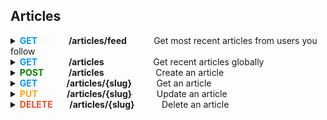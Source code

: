 ## Articles

<details>

<summary><b><span style="color:#0096FF">GET</span>&nbsp; &nbsp; &nbsp; &nbsp; &nbsp; &nbsp; &nbsp; &nbsp;/articles/feed</b>&nbsp; &nbsp; &nbsp; &nbsp; &nbsp; &nbsp;Get most recent articles from users you follow </summary>
&nbsp;

**Parameters:**
<table>
    <thead>
        <tr>
            <th><h5>Name</h5></th>
            <th><h5>Description</h5></th>
        </tr>
    </thead>
    <tbody>
        <tr>
            <td rowspan="2">
                <p>
                    <h5>offset
                    <br>
                    integer
                    <br>
                    (query)
                    </h5>
                </p>
            </td>
            <td>
                <p>
                    <h5>The number of items to skip before starting to collect the result set.
                    </h5>
                </p>
            </td>
        </tr>
        <tr>
            <td>
                <p>
                    <h5>2</h5>
                </p>
            </td>
        </tr>
        <tr>
            <td rowspan="2">
                <p>
                    <h5>limit
                    <br>
                    integer
                    <br>
                    (query)
                    </h5>
                </p>
            </td>
            <td>
                <p>
                    <h5>The numbers of items to return.
                    </h5>
                </p>
            </td>
        </tr>
        <tr>
            <td>
                <p>
                    <h5>3</h5>
                </p>
            </td>
        </tr>
</table>

**Responses:**
**<h5>Curl</h5>**
```
curl -X 'GET' \
  'http://localhost:3000/api/articles/feed?offset=2&limit=3' \
  -H 'accept: */*' \
  -H 'Authorization: Bearer eyJhbGciOiJIUzI1NiIsInR5cCI6IkpXVCJ9.eyJpZCI6ImNsc3QxZDJ3czAwMDA2M3hiZTVsZHFsOHoiLCJpYXQiOjE3MDg1MTIxMDV9.9Ar6eoPvWM1ydXFwhsrUy2lHIhoLG5AnskFzAvd9sm4'
```
**<h5>Request URL</h5>**
http://localhost:3000/api/articles/feed?offset=2&limit=3

**<h5>Server response</h5>**

<table>
  <thead>
    <tr>
      <th>Code</th>
      <th>Details</th>
    </tr>
  </thead>
  <tbody>
    <tr>
      <th rowspan=4>200</th>
      <th>Response body</th>
    </tr>
    <tr>
      <td> {
            <br>
            &nbsp; &nbsp;
            "articles": [
                <br>
                &nbsp; &nbsp; &nbsp; &nbsp; &nbsp; &nbsp; &nbsp; &nbsp; &nbsp; &nbsp; &nbsp; &nbsp;
                {
                    <br>
                    &nbsp; &nbsp; &nbsp; &nbsp; &nbsp; &nbsp; &nbsp; &nbsp; &nbsp; &nbsp; &nbsp; &nbsp; &nbsp; &nbsp;
                    "slug": "connecting-the-port-wont-do-anything-we-need-to-program-the-haptic-RSS-pixel!-120833",
                    <br>
                    &nbsp; &nbsp; &nbsp; &nbsp; &nbsp; &nbsp; &nbsp; &nbsp; &nbsp; &nbsp; &nbsp; &nbsp; &nbsp; &nbsp;
                    "title": "connecting the port wont do anything, we need to program the haptic RSS pixel!",
                    <br>
                    &nbsp; &nbsp; &nbsp; &nbsp; &nbsp; &nbsp; &nbsp; &nbsp; &nbsp; &nbsp; &nbsp; &nbsp; &nbsp; &nbsp;
                    "description": "Ea hic voluptatum omnis dolorum pariatur sed illo ea. Praesentium veniam vitae pariatur quae. Optio aspernatur aut ut recusandae.",
                    <br>
                    &nbsp; &nbsp; &nbsp; &nbsp; &nbsp; &nbsp; &nbsp; &nbsp; &nbsp; &nbsp; &nbsp; &nbsp; &nbsp; &nbsp;
                    "body": "Qui corrupti at eius cumque adipisci ut sunt voluptates ab. Ut atque harum inventore natus facere sed molestiae.\\nQuia aliquid ut.\\nAnimi sunt rem et sit ullam dolorem ab consequatur modi. Debitis facilis dolorum maiores aut et.\\nEa voluptas magnam deserunt at ut sunt voluptatem.\\nEt voluptatem voluptatem.\\nUt est fugiat magnam. Consequatur odit voluptatem qui.\\nQui quis sequi vel corrupti asperiores soluta rerum.\\nIusto at id quod reiciendis. Voluptatum tempora voluptas est odio iure odio dolorem.\\nVoluptatum est deleniti explicabo explicabo harum provident quis molestiae. Ut atque harum inventore natus facere sed molestiae.\\nQuia aliquid ut.\\nAnimi sunt rem et sit ullam dolorem ab consequatur modi. Officia vero fugiat sit praesentium fugiat id cumque.\\nEt iste amet dolores molestiae quo dignissimos recusandae.\\nAliquam explicabo facilis asperiores ea optio.\\nExplicabo ut quia harum corrupti omnis.\\nOmnis sit mollitia qui dolorem ipsam sed aut. Ipsa cumque ad repellat qui libero quia impedit fugiat.\\nExcepturi ut vitae recusandae eos quisquam et voluptatem.\\nNeque nostrum distinctio provident eius tempore odio aliquid.\\nSaepe ut suscipit architecto. Provident saepe omnis non molestiae natus et.\\nAccusamus laudantium hic unde voluptate et sunt voluptatem.\\nMollitia velit id eius mollitia occaecati repudiandae. Sunt hic autem eum sint quia vitae.",
                    <br>
                    &nbsp; &nbsp; &nbsp; &nbsp; &nbsp; &nbsp; &nbsp; &nbsp; &nbsp; &nbsp; &nbsp; &nbsp; &nbsp; &nbsp;
                    "tagList": [
                        <br>
                        &nbsp; &nbsp; &nbsp; &nbsp; &nbsp; &nbsp; &nbsp; &nbsp; &nbsp; &nbsp; &nbsp; &nbsp; &nbsp; &nbsp; &nbsp; &nbsp; &nbsp; &nbsp; &nbsp; &nbsp; &nbsp; &nbsp; &nbsp;
                        "eos",
                        <br>
                        &nbsp; &nbsp; &nbsp; &nbsp; &nbsp; &nbsp; &nbsp; &nbsp; &nbsp; &nbsp; &nbsp; &nbsp; &nbsp; &nbsp; &nbsp; &nbsp; &nbsp; &nbsp; &nbsp; &nbsp; &nbsp; &nbsp; &nbsp;
                        "nulla",
                        <br>
                        &nbsp; &nbsp; &nbsp; &nbsp; &nbsp; &nbsp; &nbsp; &nbsp; &nbsp; &nbsp; &nbsp; &nbsp; &nbsp; &nbsp; &nbsp; &nbsp; &nbsp; &nbsp; &nbsp; &nbsp; &nbsp; &nbsp; &nbsp;
                        "quaerat",
                        <br>
                        &nbsp; &nbsp; &nbsp; &nbsp; &nbsp; &nbsp; &nbsp; &nbsp; &nbsp; &nbsp; &nbsp; &nbsp; &nbsp; &nbsp; &nbsp; &nbsp; &nbsp; &nbsp; &nbsp; &nbsp; &nbsp; &nbsp; &nbsp;
                        "quos"
                        <br>
                        &nbsp; &nbsp; &nbsp; &nbsp; &nbsp; &nbsp; &nbsp; &nbsp; &nbsp; &nbsp; &nbsp; &nbsp; &nbsp; &nbsp;
                    ],
                    <br>
                    &nbsp; &nbsp; &nbsp; &nbsp; &nbsp; &nbsp; &nbsp; &nbsp; &nbsp; &nbsp; &nbsp; &nbsp; &nbsp; &nbsp;
                    "createdAt": "2022-12-09T13:45:20.603Z",
                    <br>
                    &nbsp; &nbsp; &nbsp; &nbsp; &nbsp; &nbsp; &nbsp; &nbsp; &nbsp; &nbsp; &nbsp; &nbsp; &nbsp; &nbsp;      "updatedAt": "2022-12-09T13:45:20.603Z",
                    <br>
                    &nbsp; &nbsp; &nbsp; &nbsp; &nbsp; &nbsp; &nbsp; &nbsp; &nbsp; &nbsp; &nbsp; &nbsp; &nbsp; &nbsp;
                    "favorited": false,
                    <br>
                    &nbsp; &nbsp; &nbsp; &nbsp; &nbsp; &nbsp; &nbsp; &nbsp; &nbsp; &nbsp; &nbsp; &nbsp; &nbsp; &nbsp;
                    "favoritesCount": 0,
                    <br>
                    &nbsp; &nbsp; &nbsp; &nbsp; &nbsp; &nbsp; &nbsp; &nbsp; &nbsp; &nbsp; &nbsp; &nbsp; &nbsp; &nbsp;
                    "author": {
                        <br>
                        &nbsp; &nbsp; &nbsp; &nbsp; &nbsp; &nbsp; &nbsp; &nbsp; &nbsp; &nbsp; &nbsp; &nbsp; &nbsp; &nbsp; &nbsp; &nbsp; &nbsp; &nbsp; &nbsp; &nbsp; &nbsp; &nbsp; &nbsp;
                        "username": "Einar Abdi",
                        <br>
                        &nbsp; &nbsp; &nbsp; &nbsp; &nbsp; &nbsp; &nbsp; &nbsp; &nbsp; &nbsp; &nbsp; &nbsp; &nbsp; &nbsp; &nbsp; &nbsp; &nbsp; &nbsp; &nbsp; &nbsp; &nbsp; &nbsp; &nbsp;
                        "bio": null,
                        <br>
                        &nbsp; &nbsp; &nbsp; &nbsp; &nbsp; &nbsp; &nbsp; &nbsp; &nbsp; &nbsp; &nbsp; &nbsp; &nbsp; &nbsp; &nbsp; &nbsp; &nbsp; &nbsp; &nbsp; &nbsp; &nbsp; &nbsp; &nbsp;
                        "image": "https://api.realworld.io/images/demo-avatar.png",
                        <br>
                        &nbsp; &nbsp; &nbsp; &nbsp; &nbsp; &nbsp; &nbsp; &nbsp; &nbsp; &nbsp; &nbsp; &nbsp; &nbsp; &nbsp; &nbsp; &nbsp; &nbsp; &nbsp; &nbsp; &nbsp; &nbsp; &nbsp; &nbsp;
                        "following": true
                    <br>
                    &nbsp; &nbsp; &nbsp; &nbsp; &nbsp; &nbsp; &nbsp; &nbsp; &nbsp; &nbsp; &nbsp; &nbsp; &nbsp; &nbsp;
                    }
                <br>
                &nbsp; &nbsp; &nbsp; &nbsp; &nbsp; &nbsp; &nbsp; &nbsp; &nbsp; &nbsp; &nbsp; &nbsp;
                },
                <br>
                &nbsp; &nbsp; &nbsp; &nbsp; &nbsp; &nbsp; &nbsp; &nbsp; &nbsp; &nbsp; &nbsp; &nbsp; 
                {
                    <br>
                    &nbsp; &nbsp; &nbsp; &nbsp; &nbsp; &nbsp; &nbsp; &nbsp; &nbsp; &nbsp; &nbsp; &nbsp; &nbsp; &nbsp;
                    "slug": "You-cant-hack-the-card-without-indexing-the-primary-XSS-capacitor!-120833",
                    <br>
                    &nbsp; &nbsp; &nbsp; &nbsp; &nbsp; &nbsp; &nbsp; &nbsp; &nbsp; &nbsp; &nbsp; &nbsp; &nbsp; &nbsp;
                    "title": "You cant hack the card without indexing the primary XSS capacitor!",
                    <br>
                    &nbsp; &nbsp; &nbsp; &nbsp; &nbsp; &nbsp; &nbsp; &nbsp; &nbsp; &nbsp; &nbsp; &nbsp; &nbsp; &nbsp;
                    "description": "Aut facere quaerat sapiente inventore libero impedit vero. Animi harum assumenda autem sint necessitatibus fugiat. Qui eligendi et ut distinctio.",
                    <br>
                    &nbsp; &nbsp; &nbsp; &nbsp; &nbsp; &nbsp; &nbsp; &nbsp; &nbsp; &nbsp; &nbsp; &nbsp; &nbsp; &nbsp;
                    "body": "Ut in omnis sapiente laboriosam autem laborum.\\nRepellendus et beatae qui qui numquam saepe.\\nNon vitae molestias quos illum.\\nSed fugiat qui ullam molestias ad ullam dolore.\\nAutem ex minus distinctio dicta sapiente beatae veritatis at. Eveniet sit ipsa officiis laborum.\\nIn vel est omnis sed impedit quod magni.\\nDignissimos quis illum qui atque aut ut quasi sequi. Libero sed ut architecto.\\nEx itaque et modi aut voluptatem alias quae.\\nModi dolor cupiditate sit.\\nDelectus consectetur nobis aliquid deserunt sint ut et voluptas.\\nCorrupti in labore laborum quod. Laborum est maxime enim accusantium magnam.\\nRerum dolorum minus laudantium delectus eligendi necessitatibus quia.\\nDeleniti consequatur explicabo aut nobis est vero tempore.\\nExcepturi earum quo quod voluptatem quo iure vel sapiente occaecati.\\nConsectetur consequatur corporis doloribus omnis harum voluptas esse amet. Ducimus dolores recusandae.\\nEa aut aperiam et aut eos inventore.\\nQuia cum ducimus autem iste.\\nQuos consequuntur est delectus temporibus autem. Animi enim quo deserunt.\\nAmet facilis at laboriosam.\\nRerum assumenda harum et sapiente suscipit ipsa fugiat.\\nSunt ut aut rem expedita consequatur optio.\\nRecusandae tenetur rerum quos culpa. Ipsam voluptate fugiat iusto illo dignissimos rerum sint placeat.\\nLabore sit omnis. Molestias non debitis quibusdam quis quod.\\nSaepe ab et hic unde et sed.\\nMagni voluptatem est.\\nEt similique quo porro et. Dolorum eius dignissimos et magnam voluptate aut voluptatem natus.\\nAut sint est eum molestiae consequatur officia omnis.\\nQuae et quam odit voluptatum itaque ducimus magni dolores ab.\\nDolorum sed iure voluptatem et reiciendis. Ut atque harum inventore natus facere sed molestiae.\\nQuia aliquid ut.\\nAnimi sunt rem et sit ullam dolorem ab consequatur modi.",
                    <br>
                    &nbsp; &nbsp; &nbsp; &nbsp; &nbsp; &nbsp; &nbsp; &nbsp; &nbsp; &nbsp; &nbsp; &nbsp; &nbsp; &nbsp;
                    "tagList": [
                        <br>
                        &nbsp; &nbsp; &nbsp; &nbsp; &nbsp; &nbsp; &nbsp; &nbsp; &nbsp; &nbsp; &nbsp; &nbsp; &nbsp; &nbsp; &nbsp; &nbsp; &nbsp; &nbsp; &nbsp; &nbsp; &nbsp; &nbsp; &nbsp;
                        "necessitatibus",
                        <br>
                        &nbsp; &nbsp; &nbsp; &nbsp; &nbsp; &nbsp; &nbsp; &nbsp; &nbsp; &nbsp; &nbsp; &nbsp; &nbsp; &nbsp; &nbsp; &nbsp; &nbsp; &nbsp; &nbsp; &nbsp; &nbsp; &nbsp; &nbsp;
                        "quas",
                        <br>
                        &nbsp; &nbsp; &nbsp; &nbsp; &nbsp; &nbsp; &nbsp; &nbsp; &nbsp; &nbsp; &nbsp; &nbsp; &nbsp; &nbsp; &nbsp; &nbsp; &nbsp; &nbsp; &nbsp; &nbsp; &nbsp; &nbsp; &nbsp;
                        "unde",
                        <br>
                        &nbsp; &nbsp; &nbsp; &nbsp; &nbsp; &nbsp; &nbsp; &nbsp; &nbsp; &nbsp; &nbsp; &nbsp; &nbsp; &nbsp; &nbsp; &nbsp; &nbsp; &nbsp; &nbsp; &nbsp; &nbsp; &nbsp; &nbsp;
                        "voluptatem"
                    <br>
                    &nbsp; &nbsp; &nbsp; &nbsp; &nbsp; &nbsp; &nbsp; &nbsp; &nbsp; &nbsp; &nbsp; &nbsp; &nbsp; &nbsp;
                    ],
                    <br>
                    &nbsp; &nbsp; &nbsp; &nbsp; &nbsp; &nbsp; &nbsp; &nbsp; &nbsp; &nbsp; &nbsp; &nbsp; &nbsp; &nbsp;
                    "createdAt": "2022-12-09T13:45:20.602Z",
                    <br>
                    &nbsp; &nbsp; &nbsp; &nbsp; &nbsp; &nbsp; &nbsp; &nbsp; &nbsp; &nbsp; &nbsp; &nbsp; &nbsp; &nbsp;
                    "updatedAt": "2022-12-09T13:45:20.602Z",
                    <br>
                    &nbsp; &nbsp; &nbsp; &nbsp; &nbsp; &nbsp; &nbsp; &nbsp; &nbsp; &nbsp; &nbsp; &nbsp; &nbsp; &nbsp;
                    "favorited": false,
                    <br>
                    &nbsp; &nbsp; &nbsp; &nbsp; &nbsp; &nbsp; &nbsp; &nbsp; &nbsp; &nbsp; &nbsp; &nbsp; &nbsp; &nbsp;
                    "favoritesCount": 0,
                    <br>
                    &nbsp; &nbsp; &nbsp; &nbsp; &nbsp; &nbsp; &nbsp; &nbsp; &nbsp; &nbsp; &nbsp; &nbsp; &nbsp; &nbsp;
                    "author": {
                        <br>
                        &nbsp; &nbsp; &nbsp; &nbsp; &nbsp; &nbsp; &nbsp; &nbsp; &nbsp; &nbsp; &nbsp; &nbsp; &nbsp; &nbsp; &nbsp; &nbsp; &nbsp; &nbsp; &nbsp; &nbsp; &nbsp; &nbsp; &nbsp;
                        "username": "Einar Abdi",
                        <br>
                        &nbsp; &nbsp; &nbsp; &nbsp; &nbsp; &nbsp; &nbsp; &nbsp; &nbsp; &nbsp; &nbsp; &nbsp; &nbsp; &nbsp; &nbsp; &nbsp; &nbsp; &nbsp; &nbsp; &nbsp; &nbsp; &nbsp; &nbsp;
                        "bio": null,
                        <br>
                        &nbsp; &nbsp; &nbsp; &nbsp; &nbsp; &nbsp; &nbsp; &nbsp; &nbsp; &nbsp; &nbsp; &nbsp; &nbsp; &nbsp; &nbsp; &nbsp; &nbsp; &nbsp; &nbsp; &nbsp; &nbsp; &nbsp; &nbsp;
                        "image": "https://api.realworld.io/images/demo-avatar.png",
                        <br>
                        &nbsp; &nbsp; &nbsp; &nbsp; &nbsp; &nbsp; &nbsp; &nbsp; &nbsp; &nbsp; &nbsp; &nbsp; &nbsp; &nbsp; &nbsp; &nbsp; &nbsp; &nbsp; &nbsp; &nbsp; &nbsp; &nbsp; &nbsp;
                        "following": true
                    <br>
                    &nbsp; &nbsp; &nbsp; &nbsp; &nbsp; &nbsp; &nbsp; &nbsp; &nbsp; &nbsp; &nbsp; &nbsp; &nbsp; &nbsp;
                    }
                <br>
                &nbsp; &nbsp; &nbsp; &nbsp; &nbsp; &nbsp; &nbsp; &nbsp; &nbsp; &nbsp; &nbsp; &nbsp;
                },
                <br>
                &nbsp; &nbsp; &nbsp; &nbsp; &nbsp; &nbsp; &nbsp; &nbsp; &nbsp; &nbsp; &nbsp; &nbsp;
                {
                    <br>
                    &nbsp; &nbsp; &nbsp; &nbsp; &nbsp; &nbsp; &nbsp; &nbsp; &nbsp; &nbsp; &nbsp; &nbsp; &nbsp; &nbsp;
                    "slug": "Use-the-back-end-AI-firewall-then-you-can-parse-the-optical-program!-120833",
                    <br>
                    &nbsp; &nbsp; &nbsp; &nbsp; &nbsp; &nbsp; &nbsp; &nbsp; &nbsp; &nbsp; &nbsp; &nbsp; &nbsp; &nbsp;
                    "title": "Use the back-end AI firewall, then you can parse the optical program!",
                    <br>
                    &nbsp; &nbsp; &nbsp; &nbsp; &nbsp; &nbsp; &nbsp; &nbsp; &nbsp; &nbsp; &nbsp; &nbsp; &nbsp; &nbsp;
                    "description": "Esse omnis enim odit. Veniam sed iusto. Voluptas libero accusamus. Corporis consequatur ut voluptas corporis blanditiis laudantium consequatur ea ducimus. Incidunt incidunt molestiae.",
                    <br>
                    &nbsp; &nbsp; &nbsp; &nbsp; &nbsp; &nbsp; &nbsp; &nbsp; &nbsp; &nbsp; &nbsp; &nbsp; &nbsp; &nbsp;
                    "body": "Doloribus consequatur et labore suscipit deserunt tempore ad quasi sed.\\nQuam cupiditate modi dolor et eos et culpa qui.\\nDelectus molestias ea id.\\nIllum ea unde sapiente non non non.\\nDolorem ut sed magni. Aut ipsa et qui vel similique sed hic a.\\nVoluptates dolorem culpa nihil aut ipsam voluptatem. Voluptatum tempora voluptas est odio iure odio dolorem.\\nVoluptatum est deleniti explicabo explicabo harum provident quis molestiae. Libero sed ut architecto.\\nEx itaque et modi aut voluptatem alias quae.\\nModi dolor cupiditate sit.\\nDelectus consectetur nobis aliquid deserunt sint ut et voluptas.\\nCorrupti in labore laborum quod. Cupiditate officia voluptatum.\\nTenetur facere eum distinctio animi qui laboriosam.\\nQuod sed voluptatem et cumque est eos.\\nSint id provident suscipit harum odio et. Sunt excepturi ut dolore fuga.\\nAutem eum maiores aut nihil magnam corporis consectetur sit. Voluptatem cumque molestias soluta consequatur aut voluptatibus beatae vel commodi.\\nNulla voluptatem aut. Minima qui ut nulla eius.\\nA incidunt ipsum tempore porro tempore.\\nFugit quas voluptas ducimus aut.\\nTempore nostrum velit expedita voluptate est.\\nNam iste explicabo tempore impedit voluptas. Ab quis aut earum.\\nVoluptatem sint accusantium sed cupiditate optio.\\nConsequatur in dolores aut enim.\\nNon sunt atque maxime dolores.\\nNam impedit sit. Rerum minus et quia et dolorem officiis sunt id.\\nPariatur dolorum sint blanditiis ex vero optio.\\nQuam numquam omnis porro voluptatem.",
                    <br>
                    &nbsp; &nbsp; &nbsp; &nbsp; &nbsp; &nbsp; &nbsp; &nbsp; &nbsp; &nbsp; &nbsp; &nbsp; &nbsp; &nbsp;
                    "tagList": [
                        <br>
                        &nbsp; &nbsp; &nbsp; &nbsp; &nbsp; &nbsp; &nbsp; &nbsp; &nbsp; &nbsp; &nbsp; &nbsp; &nbsp; &nbsp; &nbsp; &nbsp; &nbsp; &nbsp; &nbsp; &nbsp; &nbsp; &nbsp; &nbsp;
                        "maiores",
                        <br>
                        &nbsp; &nbsp; &nbsp; &nbsp; &nbsp; &nbsp; &nbsp; &nbsp; &nbsp; &nbsp; &nbsp; &nbsp; &nbsp; &nbsp; &nbsp; &nbsp; &nbsp; &nbsp; &nbsp; &nbsp; &nbsp; &nbsp; &nbsp;
                        "nostrum",
                        <br>
                        &nbsp; &nbsp; &nbsp; &nbsp; &nbsp; &nbsp; &nbsp; &nbsp; &nbsp; &nbsp; &nbsp; &nbsp; &nbsp; &nbsp; &nbsp; &nbsp; &nbsp; &nbsp; &nbsp; &nbsp; &nbsp; &nbsp; &nbsp;
                        "quaerat",
                        <br>
                        &nbsp; &nbsp; &nbsp; &nbsp; &nbsp; &nbsp; &nbsp; &nbsp; &nbsp; &nbsp; &nbsp; &nbsp; &nbsp; &nbsp; &nbsp; &nbsp; &nbsp; &nbsp; &nbsp; &nbsp; &nbsp; &nbsp; &nbsp;
                        "quas"
                    <br>
                    &nbsp; &nbsp; &nbsp; &nbsp; &nbsp; &nbsp; &nbsp; &nbsp; &nbsp; &nbsp; &nbsp; &nbsp; &nbsp; &nbsp;
                    ],
                    <br>
                    &nbsp; &nbsp; &nbsp; &nbsp; &nbsp; &nbsp; &nbsp; &nbsp; &nbsp; &nbsp; &nbsp; &nbsp; &nbsp; &nbsp;
                    "createdAt": "2022-12-09T13:45:20.602Z",
                    <br>
                    &nbsp; &nbsp; &nbsp; &nbsp; &nbsp; &nbsp; &nbsp; &nbsp; &nbsp; &nbsp; &nbsp; &nbsp; &nbsp; &nbsp;
                    "updatedAt": "2022-12-09T13:45:20.602Z",
                    <br>
                    &nbsp; &nbsp; &nbsp; &nbsp; &nbsp; &nbsp; &nbsp; &nbsp; &nbsp; &nbsp; &nbsp; &nbsp; &nbsp; &nbsp;
                    "favorited": false,
                    <br>
                    &nbsp; &nbsp; &nbsp; &nbsp; &nbsp; &nbsp; &nbsp; &nbsp; &nbsp; &nbsp; &nbsp; &nbsp; &nbsp; &nbsp;
                    "favoritesCount": 1,
                    <br>
                    &nbsp; &nbsp; &nbsp; &nbsp; &nbsp; &nbsp; &nbsp; &nbsp; &nbsp; &nbsp; &nbsp; &nbsp; &nbsp; &nbsp;
                    "author": {
                        <br>
                        &nbsp; &nbsp; &nbsp; &nbsp; &nbsp; &nbsp; &nbsp; &nbsp; &nbsp; &nbsp; &nbsp; &nbsp; &nbsp; &nbsp; &nbsp; &nbsp; &nbsp; &nbsp; &nbsp; &nbsp; &nbsp; &nbsp; &nbsp;
                        "username": "Einar Abdi",
                        <br>
                        &nbsp; &nbsp; &nbsp; &nbsp; &nbsp; &nbsp; &nbsp; &nbsp; &nbsp; &nbsp; &nbsp; &nbsp; &nbsp; &nbsp; &nbsp; &nbsp; &nbsp; &nbsp; &nbsp; &nbsp; &nbsp; &nbsp; &nbsp;
                        "bio": null,
                        <br>
                        &nbsp; &nbsp; &nbsp; &nbsp; &nbsp; &nbsp; &nbsp; &nbsp; &nbsp; &nbsp; &nbsp; &nbsp; &nbsp; &nbsp; &nbsp; &nbsp; &nbsp; &nbsp; &nbsp; &nbsp; &nbsp; &nbsp; &nbsp;
                        "image": "https://api.realworld.io/images/demo-avatar.png",
                        <br>
                        &nbsp; &nbsp; &nbsp; &nbsp; &nbsp; &nbsp; &nbsp; &nbsp; &nbsp; &nbsp; &nbsp; &nbsp; &nbsp; &nbsp; &nbsp; &nbsp; &nbsp; &nbsp; &nbsp; &nbsp; &nbsp; &nbsp; &nbsp;
                        "following": true
                    <br>
                    &nbsp; &nbsp; &nbsp; &nbsp; &nbsp; &nbsp; &nbsp; &nbsp; &nbsp; &nbsp; &nbsp; &nbsp; &nbsp; &nbsp;
                    }
                <br>
                &nbsp; &nbsp; &nbsp; &nbsp; &nbsp; &nbsp; &nbsp; &nbsp; &nbsp; &nbsp; &nbsp; &nbsp;
                }
            <br>
            &nbsp; &nbsp;
            ],
       <br>
       &nbsp; &nbsp;
       "articlesCount": 24
       <br>
        }
      </td>
    </tr>
    <tr>
      <th>Response headers</th>
    </tr>
    <tr>
      <td>content-type: application/json </td>
    </tr>
  </tbody>
</table>

**<h5>Responses</h5>**

| <h5> Code </h5> | <h5> Description </h5>                                                | <h5> Links </h5>    |
| :-------------- | :-------------------------------------------------------------------- | :------------------ |
| 200             | Successfully retrieved the most recent articles from users you follow | <em> No links </em> |
| 401             | Unauthorized                                                          | <em> No links </em> |
| 422             | Unexpected error                                                      | <em> No links </em> |

</details>

<details>

<summary>
<span style="color:#0096FF"><b>GET</span>&nbsp; &nbsp; &nbsp; &nbsp; &nbsp; &nbsp; &nbsp; &nbsp;/articles</b> &nbsp; &nbsp; &nbsp; &nbsp; &nbsp; &nbsp; &nbsp; &nbsp; &nbsp; &nbsp;Get recent articles globally</span></summary>
&nbsp;

**Parameters:**
<table>
    <thead>
        <tr>
            <th><h5>Name</h5></th>
            <th><h5>Description</h5></th>
        </tr>
    </thead>
    <tbody>
        <tr>
            <td rowspan="2">
                <p>
                    <h5>tag
                    <br>
                    string
                    <br>
                    (query)
                    </h5>
                </p>
            </td>
            <td>
                <p>
                    <h5>Filter by tag
                    </h5>
                </p>
            </td>
        </tr>
        <tr>
            <td>
                <p>
                    <h5>dicta</h5>
                </p>
            </td>
        </tr>
        <tr>
            <td rowspan="2">
                <p>
                    <h5>author
                    <br>
                    string
                    <br>
                    (query)
                    </h5>
                </p>
            </td>
            <td>
                <p>
                    <h5>Filter by author (username)
                    </h5>
                </p>
            </td>
        </tr>
        <tr>
            <td>
                <p>
                    <h5>Andrey Esteban</h5>
                </p>
            </td>
        </tr>
        <tr>
            <td rowspan="2">
                <p>
                    <h5>favorited
                    <br>
                    string
                    <br>
                    (query)
                    </h5>
                </p>
            </td>
            <td>
                <p>
                    <h5>Filter by favorites of a user (username)
                    </h5>
                </p>
            </td>
        </tr>
        <tr>
            <td>
                <p>
                    <h5>user518</h5>
                </p>
            </td>
        </tr>
        <tr>
            <td rowspan="2">
                <p>
                    <h5>offset
                    <br>
                    integer
                    <br>
                    (query)
                    </h5>
                </p>
            </td>
            <td>
                <p>
                    <h5>The number of items to skip before starting to collect the result set.
                    </h5>
                </p>
            </td>
        </tr>
        <tr>
            <td>
            </td>
        </tr>
        <tr>
            <td rowspan="2">
                <p>
                    <h5>limit
                    <br>
                    integer
                    <br>
                    (query)
                    </h5>
                </p>
            </td>
            <td>
                <p>
                    <h5>The numbers of items to return.
                    </h5>
                </p>
            </td>
        </tr>
        <tr>
            <td>
            </td>
        </tr>
</table>

**Responses:** 

##### **Curl** #####

```
curl -X 'GET' \
  'http://localhost:3000/api/articles?tag=dicta&author=Andrey%20Esteban&favorited=user518' \
  -H 'accept: */*' \
-H 'Authorization: Bearer eyJhbGciOiJIUzI1NiIsInR5cCI6IkpXVCJ9.eyJpZCI6ImNsc3QxZDJ3czAwMDA2M3hiZTVsZHFsOHoiLCJpYXQiOjE3MDg1MTIxMDV9.9Ar6eoPvWM1ydXFwhsrUy2lHIhoLG5AnskFzAvd9sm4'
```

##### **Request URL** #####

http://localhost:3000/api/articles?tag=dicta&author=Andrey%20Esteban&favorited=user518

##### **Server response** #####

<table>
  <thead>
    <tr>
      <th>Code</th>
      <th>Details</th>
    </tr>
  </thead>
  <tbody>
    <tr>
      <th rowspan=4>200</th>
      <th>Response body</th>
    </tr>
    <tr>
      <td> {
            <br>
            &nbsp; &nbsp;
            "articles": [
                <br>
                &nbsp; &nbsp; &nbsp; &nbsp; &nbsp; &nbsp; &nbsp; &nbsp; &nbsp; &nbsp; &nbsp; &nbsp;
                {
                    <br>
                    &nbsp; &nbsp; &nbsp; &nbsp; &nbsp; &nbsp; &nbsp; &nbsp; &nbsp; &nbsp; &nbsp; &nbsp; &nbsp; &nbsp;
                    "slug": "Quia-doloribus-occaecati-esse-exercitationem-fugiat-reiciendis-aliquid-rerum-tenetur-quasi-sit-at-unde-rerum-quasi-voluptate-quas-consequatur-magnam-blanditiis-dicta-ducimus-voluptate-est-sapiente-at-quaerat-ullam-excepturi-qui-dicta-quia-voluptatibus-sequi-error-consequatur-neque-dolores-labore-occaecati-reiciendis-excepturi-quae-labore-nemo.-Nulla-nulla-non-labore-dicta.-Excepturi-id-laborum-aut-nostrum-qui-qui-ducimus-numquam-at-quos-blanditiis-consequatur-laborum-sunt-sapiente-sapiente-ullam-quasi-fugiat-voluptatem-sunt-nihil-commodi-at-voluptatem.-Reiciendis-excepturi-quae-commodi-nemo.-Neque-sed-possimus-et-sunt-consequatur-nostrum-est-sunt-id-sunt-doloribus-enim-deserunt-omnis-nostrum-fugit-est-neque-necessitatibus-necessitatibus-rerum-ducimus-sed-ullam-magnam-fugiat-deserunt-at-ullam-enim-occaecati-exercitationem-deserunt-omnis-excepturi-neque-rerum-nulla-voluptatibus-sequi-non-vel-quas-ullam-tenetur-nulla-eos-repellat-commodi.-105570",
                    <br>
                    &nbsp; &nbsp; &nbsp; &nbsp; &nbsp; &nbsp; &nbsp; &nbsp; &nbsp; &nbsp; &nbsp; &nbsp; &nbsp; &nbsp;
                    "title": "Quia doloribus occaecati esse exercitationem, fugiat reiciendis aliquid rerum tenetur quasi sit at unde, rerum quasi voluptate quas consequatur magnam, blanditiis dicta ducimus voluptate est sapiente at quaerat ullam excepturi qui dicta, quia voluptatibus sequi, error consequatur neque dolores labore occaecati reiciendis excepturi quae labore nemo.\nNulla nulla non labore dicta.\nExcepturi id laborum aut nostrum qui qui ducimus numquam at quos blanditiis consequatur laborum sunt sapiente sapiente ullam quasi fugiat voluptatem sunt nihil commodi at voluptatem.\nReiciendis excepturi quae commodi nemo.\nNeque sed possimus et sunt consequatur nostrum est sunt id sunt doloribus enim deserunt, omnis nostrum fugit est neque necessitatibus necessitatibus rerum ducimus sed ullam magnam fugiat deserunt at, ullam enim occaecati exercitationem deserunt, omnis excepturi neque rerum nulla voluptatibus sequi non vel quas ullam, tenetur nulla eos repellat commodi.\n",
                    <br>
                    &nbsp; &nbsp; &nbsp; &nbsp; &nbsp; &nbsp; &nbsp; &nbsp; &nbsp; &nbsp; &nbsp; &nbsp; &nbsp; &nbsp;
                    "description": "Quo nihil assumenda corrupti nobis provident tenetur et. Molestiae unde explicabo nihil maxime. Quidem molestiae velit laborum amet rerum tenetur. Error non aspernatur suscipit asperiores voluptas ipsa dolor. Similique itaque omnis.",
                    <br>
                    &nbsp; &nbsp; &nbsp; &nbsp; &nbsp; &nbsp; &nbsp; &nbsp; &nbsp; &nbsp; &nbsp; &nbsp; &nbsp; &nbsp;
                    "body": "Laborum est maxime enim accusantium magnam.\\nRerum dolorum minus laudantium delectus eligendi necessitatibus quia.\\nDeleniti consequatur explicabo aut nobis est vero tempore.\\nExcepturi earum quo quod voluptatem quo iure vel sapiente occaecati.\\nConsectetur consequatur corporis doloribus omnis harum voluptas esse amet. Autem reiciendis provident iure possimus.\\nOccaecati soluta quibusdam libero tenetur minus vel sit illo.\\nCulpa optio dolorem eos similique voluptatem voluptatibus error accusantium. Dolores accusamus ducimus suscipit neque fugit quo aliquam.\\nOdit eum eum sint accusamus.\\nQuod ipsum sed placeat.\\nEt culpa voluptas et quod atque a.\\nVoluptatibus rerum nihil quia cupiditate nihil facere beatae dolor. Sed odit quidem qui sed eum id eligendi laboriosam. Laborum excepturi numquam sequi reiciendis voluptate repellat sint.\\nQui inventore ipsam voluptatem sit quos.\\nDolorem aut quod suscipit fugiat culpa.\\nOdio nostrum praesentium accusantium dolor quo. Voluptatem velit ut deserunt.\\nQuibusdam eius repellat. Nemo repudiandae molestiae.\\nNobis sed ducimus aperiam.\\nBeatae cupiditate praesentium in omnis. Ipsum eos ipsam.\\nAperiam quia quis sit fugiat saepe voluptas est.\\nDolores et veniam ut.\\nQuibusdam voluptatum quis.\\nEt omnis ut corporis. Dolores accusamus ducimus suscipit neque fugit quo aliquam.\\nOdit eum eum sint accusamus.\\nQuod ipsum sed placeat.\\nEt culpa voluptas et quod atque a.\\nVoluptatibus rerum nihil quia cupiditate nihil facere beatae dolor. Facere consequatur ullam.\\nSint illum iste ab et saepe sit ut quis voluptatibus.\\nQuo esse dolorum a quasi nihil.\\nError quo eveniet.\\nQuia aut rem quia in iste fugit ad.",
                    <br>
                    &nbsp; &nbsp; &nbsp; &nbsp; &nbsp; &nbsp; &nbsp; &nbsp; &nbsp; &nbsp; &nbsp; &nbsp; &nbsp; &nbsp;
                    "tagList": [
                        <br>
                        &nbsp; &nbsp; &nbsp; &nbsp; &nbsp; &nbsp; &nbsp; &nbsp; &nbsp; &nbsp; &nbsp; &nbsp; &nbsp; &nbsp; &nbsp; &nbsp; &nbsp; &nbsp; &nbsp; &nbsp; &nbsp; &nbsp; &nbsp;
                        "dicta",
                        <br>
                        &nbsp; &nbsp; &nbsp; &nbsp; &nbsp; &nbsp; &nbsp; &nbsp; &nbsp; &nbsp; &nbsp; &nbsp; &nbsp; &nbsp; &nbsp; &nbsp; &nbsp; &nbsp; &nbsp; &nbsp; &nbsp; &nbsp; &nbsp;
                        "quas",
                        <br>
                        &nbsp; &nbsp; &nbsp; &nbsp; &nbsp; &nbsp; &nbsp; &nbsp; &nbsp; &nbsp; &nbsp; &nbsp; &nbsp; &nbsp; &nbsp; &nbsp; &nbsp; &nbsp; &nbsp; &nbsp; &nbsp; &nbsp; &nbsp;
                        "qui",
                        <br>
                        &nbsp; &nbsp; &nbsp; &nbsp; &nbsp; &nbsp; &nbsp; &nbsp; &nbsp; &nbsp; &nbsp; &nbsp; &nbsp; &nbsp; &nbsp; &nbsp; &nbsp; &nbsp; &nbsp; &nbsp; &nbsp; &nbsp; &nbsp;
                        "unde"
                    <br>
                    &nbsp; &nbsp; &nbsp; &nbsp; &nbsp; &nbsp; &nbsp; &nbsp; &nbsp; &nbsp; &nbsp; &nbsp; &nbsp; &nbsp;
                    ],
                    <br>
                    &nbsp; &nbsp; &nbsp; &nbsp; &nbsp; &nbsp; &nbsp; &nbsp; &nbsp; &nbsp; &nbsp; &nbsp; &nbsp; &nbsp;
                    "createdAt": "2022-10-09T10:09:51.618Z",
                    <br>
                    &nbsp; &nbsp; &nbsp; &nbsp; &nbsp; &nbsp; &nbsp; &nbsp; &nbsp; &nbsp; &nbsp; &nbsp; &nbsp; &nbsp;
                    "updatedAt": "2022-10-09T10:09:51.618Z",
                    <br>
                    &nbsp; &nbsp; &nbsp; &nbsp; &nbsp; &nbsp; &nbsp; &nbsp; &nbsp; &nbsp; &nbsp; &nbsp; &nbsp; &nbsp;
                    "favorited": true,
                    <br>
                    &nbsp; &nbsp; &nbsp; &nbsp; &nbsp; &nbsp; &nbsp; &nbsp; &nbsp; &nbsp; &nbsp; &nbsp; &nbsp; &nbsp;
                    "favoritesCount": 1,
                    <br>
                    &nbsp; &nbsp; &nbsp; &nbsp; &nbsp; &nbsp; &nbsp; &nbsp; &nbsp; &nbsp; &nbsp; &nbsp; &nbsp; &nbsp;
                    "author": {
                        <br>
                        &nbsp; &nbsp; &nbsp; &nbsp; &nbsp; &nbsp; &nbsp; &nbsp; &nbsp; &nbsp; &nbsp; &nbsp; &nbsp; &nbsp; &nbsp; &nbsp; &nbsp; &nbsp; &nbsp; &nbsp; &nbsp; &nbsp; &nbsp;
                        "username": "Andrey Esteban",
                        <br>
                        &nbsp; &nbsp; &nbsp; &nbsp; &nbsp; &nbsp; &nbsp; &nbsp; &nbsp; &nbsp; &nbsp; &nbsp; &nbsp; &nbsp; &nbsp; &nbsp; &nbsp; &nbsp; &nbsp; &nbsp; &nbsp; &nbsp; &nbsp;
                        "bio": null,
                        <br>
                        &nbsp; &nbsp; &nbsp; &nbsp; &nbsp; &nbsp; &nbsp; &nbsp; &nbsp; &nbsp; &nbsp; &nbsp; &nbsp; &nbsp; &nbsp; &nbsp; &nbsp; &nbsp; &nbsp; &nbsp; &nbsp; &nbsp; &nbsp;
                        "image": "https://api.realworld.io/images/demo-avatar.png",
                        <br>
                        &nbsp; &nbsp; &nbsp; &nbsp; &nbsp; &nbsp; &nbsp; &nbsp; &nbsp; &nbsp; &nbsp; &nbsp; &nbsp; &nbsp; &nbsp; &nbsp; &nbsp; &nbsp; &nbsp; &nbsp; &nbsp; &nbsp; &nbsp;
                        "following": false
                    <br>
                    &nbsp; &nbsp; &nbsp; &nbsp; &nbsp; &nbsp; &nbsp; &nbsp; &nbsp; &nbsp; &nbsp; &nbsp; &nbsp; &nbsp;
                    }
                <br>
                &nbsp; &nbsp; &nbsp; &nbsp; &nbsp; &nbsp; &nbsp; &nbsp; &nbsp; &nbsp; &nbsp; &nbsp;
                },
                <br>
                &nbsp; &nbsp; &nbsp; &nbsp; &nbsp; &nbsp; &nbsp; &nbsp; &nbsp; &nbsp; &nbsp; &nbsp;
                {
                    <br>
                    &nbsp; &nbsp; &nbsp; &nbsp; &nbsp; &nbsp; &nbsp; &nbsp; &nbsp; &nbsp; &nbsp; &nbsp; &nbsp; &nbsp;
                    "slug": "Quae-nemo-esse-voluptatem-repellat-consequuntur-unde-asperiores-sed-tenetur-deserunt-aut-at-magnam-tenetur-voluptatibus-numquam-blanditiis-est-beatae-tenetur-aut-hic-blanditiis-voluptatibus-voluptate-repellat-numquam-maiores-deserunt-nulla-in-possimus-magnam-rerum-id-rerum-in-id-necessitatibus-commodi-numquam-nihil-deserunt-doloribus-doloribus-enim-sunt-in-ullam.-Dicta-voluptatem-fugiat-error-commodi-est-ducimus-facilis-doloribus-quae-ipsum.-Consequatur-enim-quaerat-sed-voluptatibus-non-numquam-nihil.-Laborum-vel-quia-exercitationem-rerum-repellat-aut-ducimus-beatae-facilis-dolores-aliquid-nostrum-laborum-quaerat-voluptatibus-dolores-dolores-voluptatibus-sit-quia-sequi-asperiores-quas-non-hic.-Quos-in-quos-neque-asperiores-sunt-enim-sequi-dicta-reiciendis-commodi-maiores-voluptatem-error-exercitationem-facilis-quia-beatae-ducimus-repellat-vitae-error-at-nostrum-quas-ullam-vel-vel-exercitationem-ducimus-exercitationem-vel-nulla-voluptatem-aut-voluptatem-dolores-sed.-105570",
                    <br>
                    &nbsp; &nbsp; &nbsp; &nbsp; &nbsp; &nbsp; &nbsp; &nbsp; &nbsp; &nbsp; &nbsp; &nbsp; &nbsp; &nbsp;
                    "title": "Quae nemo esse voluptatem repellat consequuntur unde asperiores sed tenetur deserunt aut at magnam tenetur voluptatibus numquam blanditiis est beatae tenetur aut hic blanditiis voluptatibus voluptate repellat numquam maiores deserunt nulla in possimus magnam rerum id rerum in id necessitatibus commodi numquam nihil deserunt doloribus doloribus enim sunt in ullam.\nDicta voluptatem fugiat error commodi est ducimus facilis doloribus quae ipsum.\nConsequatur enim quaerat sed voluptatibus non numquam, nihil.\nLaborum vel quia exercitationem rerum repellat aut ducimus beatae facilis dolores aliquid nostrum laborum quaerat voluptatibus dolores dolores voluptatibus sit quia sequi asperiores quas non, hic.\nQuos in quos neque asperiores sunt enim sequi dicta reiciendis, commodi maiores voluptatem error exercitationem facilis quia, beatae ducimus repellat vitae error at nostrum quas ullam vel vel exercitationem ducimus exercitationem vel nulla voluptatem, aut voluptatem dolores sed.\n",
                    <br>
                    &nbsp; &nbsp; &nbsp; &nbsp; &nbsp; &nbsp; &nbsp; &nbsp; &nbsp; &nbsp; &nbsp; &nbsp; &nbsp; &nbsp;
                    "description": "Labore corporis blanditiis dolorum nemo nam praesentium alias sequi inventore. Cupiditate rerum enim sint quis. Eum occaecati provident labore veniam deserunt vero sed soluta repellat. Cum sapiente pariatur et ea a recusandae et optio. Sequi doloribus reiciendis corrupti quidem accusamus est nesciunt. Excepturi accusamus consequatur est sed maiores excepturi autem.",
                    <br>
                    &nbsp; &nbsp; &nbsp; &nbsp; &nbsp; &nbsp; &nbsp; &nbsp; &nbsp; &nbsp; &nbsp; &nbsp; &nbsp; &nbsp;
                    "body": "Facere consequatur ullam.\\nSint illum iste ab et saepe sit ut quis voluptatibus.\\nQuo esse dolorum a quasi nihil.\\nError quo eveniet.\\nQuia aut rem quia in iste fugit ad. Consequatur odit voluptatem qui.\\nQui quis sequi vel corrupti asperiores soluta rerum.\\nIusto at id quod reiciendis. Nisi vitae nostrum perspiciatis impedit laborum repellat ullam et ut. Quos pariatur tenetur.\\nQuasi omnis eveniet eos maiores esse magni possimus blanditiis.\\nQui incidunt sit quos consequatur aut qui et aperiam delectus.\\nPraesentium quas culpa.\\nEaque occaecati cumque incidunt et. Dolores accusamus ducimus suscipit neque fugit quo aliquam.\\nOdit eum eum sint accusamus.\\nQuod ipsum sed placeat.\\nEt culpa voluptas et quod atque a.\\nVoluptatibus rerum nihil quia cupiditate nihil facere beatae dolor. Nesciunt numquam velit nihil qui quia eius. Eveniet sit ipsa officiis laborum.\\nIn vel est omnis sed impedit quod magni.\\nDignissimos quis illum qui atque aut ut quasi sequi. Deserunt ab porro similique est accusamus id enim aut suscipit.\\nSoluta reprehenderit error nesciunt odit veniam sed.\\nDolore optio qui aut ab.\\nAut minima provident eius repudiandae a quibusdam in nisi quam. Sunt dolor maxime nam assumenda non beatae magni molestias quia. Minima qui ut nulla eius.\\nA incidunt ipsum tempore porro tempore.\\nFugit quas voluptas ducimus aut.\\nTempore nostrum velit expedita voluptate est.\\nNam iste explicabo tempore impedit voluptas.",
                    <br>
                    &nbsp; &nbsp; &nbsp; &nbsp; &nbsp; &nbsp; &nbsp; &nbsp; &nbsp; &nbsp; &nbsp; &nbsp; &nbsp; &nbsp;
                    "tagList": [
                        <br>
                        &nbsp; &nbsp; &nbsp; &nbsp; &nbsp; &nbsp; &nbsp; &nbsp; &nbsp; &nbsp; &nbsp; &nbsp; &nbsp; &nbsp; &nbsp; &nbsp; &nbsp; &nbsp; &nbsp; &nbsp; &nbsp; &nbsp; &nbsp;
                        "asperiores",
                        <br>
                        &nbsp; &nbsp; &nbsp; &nbsp; &nbsp; &nbsp; &nbsp; &nbsp; &nbsp; &nbsp; &nbsp; &nbsp; &nbsp; &nbsp; &nbsp; &nbsp; &nbsp; &nbsp; &nbsp; &nbsp; &nbsp; &nbsp; &nbsp;
                        "consectetur",
                        <br>
                        &nbsp; &nbsp; &nbsp; &nbsp; &nbsp; &nbsp; &nbsp; &nbsp; &nbsp; &nbsp; &nbsp; &nbsp; &nbsp; &nbsp; &nbsp; &nbsp; &nbsp; &nbsp; &nbsp; &nbsp; &nbsp; &nbsp; &nbsp;
                        "dicta",
                        <br>
                        &nbsp; &nbsp; &nbsp; &nbsp; &nbsp; &nbsp; &nbsp; &nbsp; &nbsp; &nbsp; &nbsp; &nbsp; &nbsp; &nbsp; &nbsp; &nbsp; &nbsp; &nbsp; &nbsp; &nbsp; &nbsp; &nbsp; &nbsp;
                        "nihil"
                    <br>
                    &nbsp; &nbsp; &nbsp; &nbsp; &nbsp; &nbsp; &nbsp; &nbsp; &nbsp; &nbsp; &nbsp; &nbsp; &nbsp; &nbsp;
                    ],
                    <br>
                    &nbsp; &nbsp; &nbsp; &nbsp; &nbsp; &nbsp; &nbsp; &nbsp; &nbsp; &nbsp; &nbsp; &nbsp; &nbsp; &nbsp;
                    "createdAt": "2022-10-09T10:09:51.617Z",
                    <br>
                    &nbsp; &nbsp; &nbsp; &nbsp; &nbsp; &nbsp; &nbsp; &nbsp; &nbsp; &nbsp; &nbsp; &nbsp; &nbsp; &nbsp;
                    "updatedAt": "2022-10-09T10:09:51.617Z",
                    <br>
                    &nbsp; &nbsp; &nbsp; &nbsp; &nbsp; &nbsp; &nbsp; &nbsp; &nbsp; &nbsp; &nbsp; &nbsp; &nbsp; &nbsp;
                    "favorited": true,
                    <br>
                    &nbsp; &nbsp; &nbsp; &nbsp; &nbsp; &nbsp; &nbsp; &nbsp; &nbsp; &nbsp; &nbsp; &nbsp; &nbsp; &nbsp;
                    "favoritesCount": 1,
                    <br>
                    &nbsp; &nbsp; &nbsp; &nbsp; &nbsp; &nbsp; &nbsp; &nbsp; &nbsp; &nbsp; &nbsp; &nbsp; &nbsp; &nbsp;
                    "author": {
                        <br>
                        &nbsp; &nbsp; &nbsp; &nbsp; &nbsp; &nbsp; &nbsp; &nbsp; &nbsp; &nbsp; &nbsp; &nbsp; &nbsp; &nbsp; &nbsp; &nbsp; &nbsp; &nbsp; &nbsp; &nbsp; &nbsp; &nbsp; &nbsp;
                        "username": "Andrey Esteban",
                        <br>
                        &nbsp; &nbsp; &nbsp; &nbsp; &nbsp; &nbsp; &nbsp; &nbsp; &nbsp; &nbsp; &nbsp; &nbsp; &nbsp; &nbsp; &nbsp; &nbsp; &nbsp; &nbsp; &nbsp; &nbsp; &nbsp; &nbsp; &nbsp;
                        "bio": null,
                        <br>
                        &nbsp; &nbsp; &nbsp; &nbsp; &nbsp; &nbsp; &nbsp; &nbsp; &nbsp; &nbsp; &nbsp; &nbsp; &nbsp; &nbsp; &nbsp; &nbsp; &nbsp; &nbsp; &nbsp; &nbsp; &nbsp; &nbsp; &nbsp;
                        "image": "https://api.realworld.io/images/demo-avatar.png",
                        <br>
                        &nbsp; &nbsp; &nbsp; &nbsp; &nbsp; &nbsp; &nbsp; &nbsp; &nbsp; &nbsp; &nbsp; &nbsp; &nbsp; &nbsp; &nbsp; &nbsp; &nbsp; &nbsp; &nbsp; &nbsp; &nbsp; &nbsp; &nbsp;
                        "following": false
                    <br>
                    &nbsp; &nbsp; &nbsp; &nbsp; &nbsp; &nbsp; &nbsp; &nbsp; &nbsp; &nbsp; &nbsp; &nbsp; &nbsp; &nbsp;
                    }
                <br>
                &nbsp; &nbsp; &nbsp; &nbsp; &nbsp; &nbsp; &nbsp; &nbsp; &nbsp; &nbsp; &nbsp; &nbsp;
                }
            <br>
            &nbsp; &nbsp;
            ],
       <br>
       &nbsp; &nbsp;
       "articlesCount": 2
        <br>
        }
      </td>
    </tr>
    <tr>
      <th>Response headers</th>
    </tr>
    <tr>
      <td>content-type: application/json </td>
    </tr>
  </tbody>
</table>

##### **Responses** #####

| <h5> Code </h5> | <h5> Description </h5>                 | <h5> Links </h5>    |
| :-------------- | :------------------------------------- | :------------------ |
| 200             | Global articles retrieved successfully | <em> No links </em> |
| 401             | Unauthorized                           | <em> No links </em> |
| 422             | Unexpected error                       | <em> No links </em> |

</details>

<details>

<summary><b><span style="color:#008000">POST</span> &nbsp; &nbsp; &nbsp; &nbsp; &nbsp; &nbsp;/articles</b>&nbsp; &nbsp; &nbsp; &nbsp; &nbsp; &nbsp; &nbsp; &nbsp; &nbsp; &nbsp; &nbsp;Create an article</summary>
&nbsp;

**Parameters:** No parameters

**Request Body:**
```
{
  "article": {
    "title": "The best flowers by post: Delight delivered to your doorstep",
    "description": "Whether you’re wishing someone a happy birthday, good luck or sending roses just because, a stunning bouquet sometimes speaks louder than words.",
    "body": "There are plenty of avenues you can take to send your loved ones (or yourself) fresh arrangements without even leaving the house. Some companies are more conventional and hand deliver blooms in vases, some send blossoms in a letterbox-shaped package and many are tapping into the increasing popularity of subscription services — by sending you the most in-season flowers on a weekly or monthly basis throughout the year.",
    "tagList": [
      "Flowers", "Delivery"
    ]
  }
}
```

**Responses:**
**<h5>Curl</h5>**
```
curl -X 'POST' \
  'http://localhost:3000/api/articles' \
  -H 'accept: */*' \
  -H 'Authorization: Bearer eyJhbGciOiJIUzI1NiIsInR5cCI6IkpXVCJ9.eyJpZCI6ImNsc3QxZDJ3czAwMDA2M3hiZTVsZHFsOHoiLCJpYXQiOjE3MDg1MTIxMDV9.9Ar6eoPvWM1ydXFwhsrUy2lHIhoLG5AnskFzAvd9sm4' \
  -H 'Content-Type: application/json' \
  -d '{
  "article": {
    "title": "The best flowers by post: Delight delivered to your doorstep",
    "description": "Whether you’re wishing someone a happy birthday, good luck or sending roses just because, a stunning bouquet sometimes speaks louder than words.",
    "body": "There are plenty of avenues you can take to send your loved ones (or yourself) fresh arrangements without even leaving the house. Some companies are more conventional and hand deliver blooms in vases, some send blossoms in a letterbox-shaped package and many are tapping into the increasing popularity of subscription services — by sending you the most in-season flowers on a weekly or monthly basis throughout the year.",
    "tagList": [
      "Flowers", "Delivery"
    ]
  }
}'

```
**<h5>Request URL</h5>**
http://localhost:3000/api/articles

**<h5>Server response</h5>**

 <table>
    <thead>
        <tr>
            <th><h5>Code</h5></th>
            <th><h5>Details</h5></th>
        </tr>
    </thead>
    <tbody>
        <tr>
            <td rowspan=4><b><h5>201</h5</b></td>
            <td><b><h5>Response Body</h5></b></td>
        </tr>
        <tr>
            <td rowspan=1>
            {
                <br>
                &nbsp;&nbsp; &nbsp; &nbsp; "article":
                <br>
                &nbsp; &nbsp;&nbsp; &nbsp; {
                    <br>
                    &nbsp; &nbsp; &nbsp; &nbsp; &nbsp; &nbsp; &nbsp; &nbsp;
                    "slug": "the-best-flowers-by-post:-delight-delivered-to-your-doorstep-6",
                    <br>
                    &nbsp; &nbsp; &nbsp; &nbsp; &nbsp; &nbsp; &nbsp; &nbsp;
                    "title": "The best flowers by post: Delight delivered to your doorstep",
                    <br>
                    &nbsp; &nbsp; &nbsp; &nbsp; &nbsp; &nbsp; &nbsp; &nbsp;
                    "description": "Whether you’re wishing someone a happy birthday, good luck or sending roses just because, a stunning bouquet sometimes speaks louder than words.",
                    <br>
                    &nbsp; &nbsp; &nbsp; &nbsp; &nbsp; &nbsp; &nbsp; &nbsp;
                    "body": "There are plenty of avenues you can take to send your loved ones (or yourself) fresh arrangements without even leaving the house. Some companies are more conventional and hand deliver blooms in vases, some send blossoms in a letterbox-shaped package and many are tapping into the increasing popularity of subscription services — by sending you the most in-season flowers on a weekly or monthly basis throughout the year.",
                    <br>
                    &nbsp; &nbsp; &nbsp; &nbsp; &nbsp; &nbsp; &nbsp; &nbsp;
                    "tagList": [
                        <br>
                        &nbsp; &nbsp; &nbsp; &nbsp; &nbsp; &nbsp; &nbsp; &nbsp; &nbsp; &nbsp; &nbsp; &nbsp; &nbsp; &nbsp; &nbsp; &nbsp; &nbsp;
                        "Delivery",
                        <br>
                        &nbsp; &nbsp; &nbsp; &nbsp; &nbsp; &nbsp; &nbsp; &nbsp; &nbsp; &nbsp; &nbsp; &nbsp; &nbsp; &nbsp; &nbsp; &nbsp; &nbsp;
                        "Flowers"
                    <br>
                    &nbsp; &nbsp; &nbsp; &nbsp; &nbsp; &nbsp; &nbsp; &nbsp;
                    ],
                    <br>
                    &nbsp; &nbsp; &nbsp; &nbsp; &nbsp; &nbsp; &nbsp; &nbsp;
                    "createdAt": "2024-02-23T13:41:10.926Z",
                    <br>
                    &nbsp; &nbsp; &nbsp; &nbsp; &nbsp; &nbsp; &nbsp; &nbsp;
                    "updatedAt": "2024-02-23T13:41:10.926Z",
                    <br>
                    &nbsp; &nbsp; &nbsp; &nbsp; &nbsp; &nbsp; &nbsp; &nbsp;
                    "favorited": false,
                    <br>
                    &nbsp; &nbsp; &nbsp; &nbsp; &nbsp; &nbsp; &nbsp; &nbsp;
                    "favoritesCount": 0,
                    <br>
                    &nbsp; &nbsp; &nbsp; &nbsp; &nbsp; &nbsp; &nbsp; &nbsp;
                    "author": {
                        <br>
                        &nbsp; &nbsp; &nbsp; &nbsp; &nbsp; &nbsp; &nbsp; &nbsp; &nbsp; &nbsp; &nbsp; &nbsp; &nbsp; &nbsp; &nbsp; &nbsp; &nbsp; 
                        "username": "user518",
                        <br>
                        &nbsp; &nbsp; &nbsp; &nbsp; &nbsp; &nbsp; &nbsp; &nbsp; &nbsp; &nbsp; &nbsp; &nbsp; &nbsp; &nbsp; &nbsp; &nbsp; &nbsp;    
                        "bio": null,                
                        <br>
                        &nbsp; &nbsp; &nbsp; &nbsp; &nbsp; &nbsp; &nbsp; &nbsp; &nbsp; &nbsp; &nbsp; &nbsp; &nbsp; &nbsp; &nbsp; &nbsp; &nbsp; 
                        "image": null,
                        <br>
                        &nbsp; &nbsp; &nbsp; &nbsp; &nbsp; &nbsp; &nbsp; &nbsp; &nbsp; &nbsp; &nbsp; &nbsp; &nbsp; &nbsp; &nbsp; &nbsp; &nbsp;
                        "following": false
                    <br>
                    &nbsp; &nbsp; &nbsp; &nbsp; &nbsp; &nbsp; &nbsp; &nbsp;
                    }
                <br>
                &nbsp; &nbsp; &nbsp; &nbsp; 
                }
            <br>
            }
            </td>
        </tr>
        <tr>
            <td><b><h5>Response headers</h5</b></td>
        </tr>
        <tr>
            <td>content-type: application/json</td>
        </tr>
</table>

**<h5>Responses</h5>**

| <h5> Code </h5> | <h5> Description </h5>       | <h5> Links </h5>    |
| :-------------- | :--------------------------- | :------------------ |
| 201             | Article created successfully | <em> No links </em> |
| 401             | Unauthorized                 | <em> No links </em> |
| 422             | Unexpected error             | <em> No links </em> |

</details>

<details>

<summary><b><span style="color:#0096FF">GET</span>&nbsp; &nbsp; &nbsp; &nbsp; &nbsp; &nbsp; &nbsp; /articles/{slug}</b>&nbsp; &nbsp; &nbsp; &nbsp; &nbsp; Get an article </summary>
&nbsp;

**Parameters:**
<table>
    <thead>
        <tr>
            <th><h5>Name</h5></th>
            <th><h5>Description</h5></th>
        </tr>
    </thead>
    <tbody>
        <tr>
            <td>
            <p>
                <h6>slug<sup><span style="color:#EE4B2B"> * required</span></sup>
                <br>
                <br>
                string
                <br>
                (path)
                </h6>
            </p>
            </td>
            <td><h5>new-one-2</h5></td>
        </tr>
</table>

**Responses:**
**<h5>Curl</h5>**
```
curl -X 'GET' \
  'http://localhost:3000/api/articles/new-one-2' \
  -H 'accept: */*'
```
**<h5>Request URL</h5>**
http://localhost:3000/api/articles/new-one-2

**<h5>Server response</h5>**

 <table>
    <thead>
        <tr>
            <th><h5>Code</h5></th>
            <th><h5>Details</h5></th>
        </tr>
    </thead>
    <tbody>
        <tr>
            <td rowspan=4><b><h5>200</h5</b></td>
            <td><b><h5>Response Body</h5></b></td>
        </tr>
        <tr>
            <td rowspan=1>
            {
                <br>
                &nbsp;&nbsp; &nbsp; &nbsp; "article":
                <br>
                &nbsp; &nbsp;&nbsp; &nbsp; 
                {
                <br>
                    &nbsp; &nbsp; &nbsp; &nbsp; &nbsp; &nbsp; &nbsp; &nbsp;
                    "slug": "new-one-2",
                    <br>
                    &nbsp; &nbsp; &nbsp; &nbsp; &nbsp; &nbsp; &nbsp; &nbsp;
                    "title": "New one",
                    <br>
                    &nbsp; &nbsp; &nbsp; &nbsp; &nbsp; &nbsp; &nbsp; &nbsp;
                    "description": "Slugs",
                    <br>
                    &nbsp; &nbsp; &nbsp; &nbsp; &nbsp; &nbsp; &nbsp; &nbsp;
                    "body": "# Slugs\n\n## What is a slug\n\n### Wrong syntax (fixed)\n\n```javascript\nconsole.log(\"HEY\")\n```\n\n- Point 1\n- Point 2\n\n1. First\n2. Second",
                    <br>
                    &nbsp; &nbsp; &nbsp; &nbsp; &nbsp; &nbsp; &nbsp; &nbsp;
                    "tagList": [
                        <br>
                        &nbsp; &nbsp; &nbsp; &nbsp; &nbsp; &nbsp; &nbsp; &nbsp; &nbsp; &nbsp; &nbsp; &nbsp; &nbsp; &nbsp; &nbsp; &nbsp; &nbsp;
                        "can you change me?",
                        <br>
                        &nbsp; &nbsp; &nbsp; &nbsp; &nbsp; &nbsp; &nbsp; &nbsp; &nbsp; &nbsp; &nbsp; &nbsp; &nbsp; &nbsp; &nbsp; &nbsp; &nbsp;
                        "markdown",
                        <br>
                        &nbsp; &nbsp; &nbsp; &nbsp; &nbsp; &nbsp; &nbsp; &nbsp; &nbsp; &nbsp; &nbsp; &nbsp; &nbsp; &nbsp; &nbsp; &nbsp; &nbsp;
                        "test"
                    <br>
                    &nbsp; &nbsp; &nbsp; &nbsp; &nbsp; &nbsp; &nbsp; &nbsp;
                    ],
                    <br>
                    &nbsp; &nbsp; &nbsp; &nbsp; &nbsp; &nbsp; &nbsp; &nbsp;
                    "createdAt": "2023-08-09T21:08:11.735Z",
                    <br>
                    &nbsp; &nbsp; &nbsp; &nbsp; &nbsp; &nbsp; &nbsp; &nbsp;
                    "updatedAt": "2023-08-09T21:19:06.178Z",
                    <br>
                    &nbsp; &nbsp; &nbsp; &nbsp; &nbsp; &nbsp; &nbsp; &nbsp;
                    "favorited": false,
                    <br>
                    &nbsp; &nbsp; &nbsp; &nbsp; &nbsp; &nbsp; &nbsp; &nbsp;
                    "favoritesCount": 0,
                    <br>
                    &nbsp; &nbsp; &nbsp; &nbsp; &nbsp; &nbsp; &nbsp; &nbsp;
                    "author": {
                        <br>
                        &nbsp; &nbsp; &nbsp; &nbsp; &nbsp; &nbsp; &nbsp; &nbsp; &nbsp; &nbsp; &nbsp; &nbsp; &nbsp; &nbsp; &nbsp; &nbsp; &nbsp; 
                        "username": "gutentag2012",
                        <br>
                        &nbsp; &nbsp; &nbsp; &nbsp; &nbsp; &nbsp; &nbsp; &nbsp; &nbsp; &nbsp; &nbsp; &nbsp; &nbsp; &nbsp; &nbsp; &nbsp; &nbsp;    
                        "bio": "",               
                        <br>
                        &nbsp; &nbsp; &nbsp; &nbsp; &nbsp; &nbsp; &nbsp; &nbsp; &nbsp; &nbsp; &nbsp; &nbsp; &nbsp; &nbsp; &nbsp; &nbsp; &nbsp; 
                        "image": "https://api.realworld.io/images/smiley-cyrus.jpeg",
                        <br>
                        &nbsp; &nbsp; &nbsp; &nbsp; &nbsp; &nbsp; &nbsp; &nbsp; &nbsp; &nbsp; &nbsp; &nbsp; &nbsp; &nbsp; &nbsp; &nbsp; &nbsp;
                        "following": true
                    <br>
                    &nbsp; &nbsp; &nbsp; &nbsp; &nbsp; &nbsp; &nbsp; &nbsp;
                    }
                <br>
                &nbsp; &nbsp; &nbsp; &nbsp; 
                }
            <br>
            }
            </td>
        </tr>
        <tr>
            <td><b><h5>Response headers</h5</b></td>
        </tr>
        <tr>
            <td>content-type: application/json</td>
        </tr>
</table>

**<h5>Responses</h5>**

| <h5> Code </h5> | <h5> Description </h5>         | <h5> Links </h5>    |
| :-------------- | :----------------------------- | :------------------ |
| 200             | Article retrieved successfully | <em> No links </em> |
| 422             | Unexpected error               | <em> No links </em> |

</details>

<details>

<summary><b><span style="color:#FFA500">PUT</span>&nbsp; &nbsp; &nbsp; &nbsp; &nbsp; &nbsp; &nbsp; /articles/{slug}</b> &nbsp; &nbsp; &nbsp; &nbsp; &nbsp;Update an article </summary>
&nbsp;

**Parameters:**
<table>
    <thead>
        <tr>
            <th><h5>Name</h5></th>
            <th><h5>Description</h5></th>
        </tr>
    </thead>
    <tbody>
        <tr>
            <td rowspan=2>
            <p>
                <h6>slug<sup><span style="color:#EE4B2B"> * required</span></sup>
                <br>
                <br>
                string
                <br>
                (path)
                </h6>
            </p>
            </td>
            <td><h5>how-to-train-your-dragon-1</h5></td>
        </tr>
</table>

**Request Body:**
```
{
  "article": {
    "body": "with enough food"
  }
}
```
**Responses:**
**<h5>Curl</h5>**
```
curl -X 'PUT' \
  'http://localhost:3000/api/articles/how-to-train-your-dragon-1' \
  -H 'accept: */*' \
  -H 'Authorization: Bearer eyJhbGciOiJIUzI1NiIsInR5cCI6IkpXVCJ9.eyJpZCI6ImNsc3QxZDJ3czAwMDA2M3hiZTVsZHFsOHoiLCJpYXQiOjE3MDg1MTIxMDV9.9Ar6eoPvWM1ydXFwhsrUy2lHIhoLG5AnskFzAvd9sm4' \
  -H 'Content-Type: application/json' \
  -d '{
  "article": {
    "body": "with enough food"
  }
}'
```
**<h5>Request URL</h5>**
http://localhost:3000/api/articles/how-to-train-your-dragon-1

**<h5>Server response</h5>**

 <table>
    <thead>
        <tr>
            <th><h5>Code</h5></th>
            <th><h5>Details</h5></th>
        </tr>
    </thead>
    <tbody>
        <tr>
            <td rowspan=4><b><h5>200</h5</b></td>
            <td><b><h5>Response Body</h5></b></td>
        </tr>
        <tr>
            <td rowspan=1>
            {
                <br>
                &nbsp;&nbsp; &nbsp; &nbsp; "article": {
                    <br>
                    &nbsp; &nbsp; &nbsp; &nbsp; &nbsp; &nbsp; &nbsp; &nbsp;
                    "slug": "how-to-train-your-dragon-1",
                    <br>
                    &nbsp; &nbsp; &nbsp; &nbsp; &nbsp; &nbsp; &nbsp; &nbsp;
                    "title": "How to train your dragon",
                    <br>
                    &nbsp; &nbsp; &nbsp; &nbsp; &nbsp; &nbsp; &nbsp; &nbsp;
                    "description": "Ever wonder how?",
                    <br>
                    &nbsp; &nbsp; &nbsp; &nbsp; &nbsp; &nbsp; &nbsp; &nbsp;
                    "body": "with enough food",
                    <br>
                    &nbsp; &nbsp; &nbsp; &nbsp; &nbsp; &nbsp; &nbsp; &nbsp;
                    "tagList": [
                        <br>
                        &nbsp; &nbsp; &nbsp; &nbsp; &nbsp; &nbsp; &nbsp; &nbsp; &nbsp; &nbsp; &nbsp; &nbsp; &nbsp; &nbsp; &nbsp; &nbsp; &nbsp;
                        "dragons",
                        <br>
                        &nbsp; &nbsp; &nbsp; &nbsp; &nbsp; &nbsp; &nbsp; &nbsp; &nbsp; &nbsp; &nbsp; &nbsp; &nbsp; &nbsp; &nbsp; &nbsp; &nbsp;
                        "training"
                    <br>
                    &nbsp; &nbsp; &nbsp; &nbsp; &nbsp; &nbsp; &nbsp; &nbsp;
                    ],
                    <br>
                    &nbsp; &nbsp; &nbsp; &nbsp; &nbsp; &nbsp; &nbsp; &nbsp;
                    "createdAt": "2023-08-10T17:45:10.407Z",
                    <br>
                    &nbsp; &nbsp; &nbsp; &nbsp; &nbsp; &nbsp; &nbsp; &nbsp;
                    "updatedAt": "2024-02-24T01:12:25.977Z",
                    <br>
                    &nbsp; &nbsp; &nbsp; &nbsp; &nbsp; &nbsp; &nbsp; &nbsp;
                    "favorited": false,
                    <br>
                    &nbsp; &nbsp; &nbsp; &nbsp; &nbsp; &nbsp; &nbsp; &nbsp;
                    "favoritesCount": 1,
                    <br>
                    &nbsp; &nbsp; &nbsp; &nbsp; &nbsp; &nbsp; &nbsp; &nbsp;
                    "author": {
                        <br>
                        &nbsp; &nbsp; &nbsp; &nbsp; &nbsp; &nbsp; &nbsp; &nbsp; &nbsp; &nbsp; &nbsp; &nbsp; &nbsp; &nbsp; &nbsp; &nbsp; &nbsp; 
                        "username": "u1691689493",
                        <br>
                        &nbsp; &nbsp; &nbsp; &nbsp; &nbsp; &nbsp; &nbsp; &nbsp; &nbsp; &nbsp; &nbsp; &nbsp; &nbsp; &nbsp; &nbsp; &nbsp; &nbsp;    
                        "bio": null,               
                        <br>
                        &nbsp; &nbsp; &nbsp; &nbsp; &nbsp; &nbsp; &nbsp; &nbsp; &nbsp; &nbsp; &nbsp; &nbsp; &nbsp; &nbsp; &nbsp; &nbsp; &nbsp; 
                        "image": null,
                        <br>
                        &nbsp; &nbsp; &nbsp; &nbsp; &nbsp; &nbsp; &nbsp; &nbsp; &nbsp; &nbsp; &nbsp; &nbsp; &nbsp; &nbsp; &nbsp; &nbsp; &nbsp;
                        "following": false
                    <br>
                    &nbsp; &nbsp; &nbsp; &nbsp; &nbsp; &nbsp; &nbsp; &nbsp;
                    }
                <br>
                &nbsp; &nbsp; &nbsp; &nbsp; 
                }
            <br>
            }
            </td>
        </tr>
        <tr>
            <td><b><h5>Response headers</h5</b></td>
        </tr>
        <tr>
            <td>content-type: application/json</td>
        </tr>
</table>

**<h5>Responses</h5>**

| <h5> Code </h5> | <h5> Description </h5>       | <h5> Links </h5>    |
| :-------------- | :--------------------------- | :------------------ |
| 200             | Article updated successfully | <em> No links </em> |
| 401             | Unauthorized                 | <em> No links </em> |
| 422             | Unexpected error             | <em> No links </em> |

</details>

<details>

<summary><b><span style="color:#EE4B2B">DELETE</span>&nbsp; &nbsp; &nbsp; &nbsp; /articles/{slug}</b>&nbsp; &nbsp; &nbsp; &nbsp; &nbsp; &nbsp;Delete an article </summary>
&nbsp;

**Parameters:**
<table>
    <thead>
        <tr>
            <th><h5>Name</h5></th>
            <th><h5>Description</h5></th>
        </tr>
    </thead>
    <tbody>
        <tr>
            <td>
            <p>
                <h6>slug<sup><span style="color:#EE4B2B"> * required</span></sup>
                <br>
                string
                <br>
                (path)
                </h6>
            </p>
            </td>
            <td><h5>the-best-flowers-by-post:-delight-delivered-to-your-doorstep-6</h5></td>
        </tr>
</table>

**Responses:**
**<h5>Curl</h5>**
```
curl -X 'DELETE' \
  'http://localhost:3000/api/articles/the-best-flowers-by-post%3A-delight-delivered-to-your-doorstep-6' \
  -H 'accept: */*' \
  -H 'Authorization: Bearer eyJhbGciOiJIUzI1NiIsInR5cCI6IkpXVCJ9.eyJpZCI6ImNsc3QxZDJ3czAwMDA2M3hiZTVsZHFsOHoiLCJpYXQiOjE3MDg1MTIxMDV9.9Ar6eoPvWM1ydXFwhsrUy2lHIhoLG5AnskFzAvd9sm4'
```
**<h5>Request URL</h5>**
http://localhost:3000/api/articles/the-best-flowers-by-post%3A-delight-delivered-to-your-doorstep-6

**<h5>Server response</h5>**

 <table>
    <thead>
        <tr>
            <th><h5>Code</h5></th>
            <th><h5>Details</h5></th>
        </tr>
    </thead>
    <tbody>
        <tr>
            <td rowspan=3><b><h5>200</h5</b></td>
        </tr>
        <tr>
            <td><b><h5>Response headers</h5</b></td>
        </tr>
        <tr>
            <td>content-type: application/json</td>
        </tr>
</table>

**<h5>Responses</h5>**

| <h5> Code </h5> | <h5> Description </h5>       | <h5> Links </h5>    |
| :-------------- | :--------------------------- | :------------------ |
| 200             | Article deleted successfully | <em> No links </em> |
| 401             | Unauthorized                 | <em> No links </em> |
| 422             | Unexpected error             | <em> No links </em> |

</details>